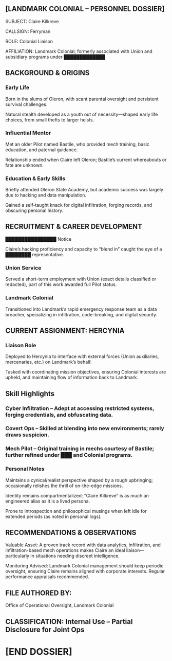 ## [LANDMARK COLONIAL – PERSONNEL DOSSIER]

SUBJECT: Claire Kilkreve

CALLSIGN: Ferryman

ROLE: Colonial Liaison

AFFILIATION: Landmark Colonial; formerly associated with Union and subsidiary programs under █████████████

## BACKGROUND & ORIGINS

### Early Life

Born in the slums of Oleron, with scant parental oversight and persistent survival challenges.

Natural stealth developed as a youth out of necessity—shaped early life choices, from small thefts to larger heists.

### Influential Mentor

Met an older Pilot named Bastile, who provided mech training, basic education, and paternal guidance.

Relationship ended when Claire left Oleron; Bastile’s current whereabouts or fate are unknown.

### Education & Early Skills

Briefly attended Oleron State Academy, but academic success was largely due to hacking and data manipulation.

Gained a self-taught knack for digital infiltration, forging records, and obscuring personal history.

## RECRUITMENT & CAREER DEVELOPMENT

████████████████ Notice

Claire’s hacking proficiency and capacity to “blend in” caught the eye of a ████████ representative.

### Union Service

Served a short-term employment with Union (exact details classified or redacted), part of this work awarded full Pilot status.

### Landmark Colonial

Transitioned into Landmark’s rapid emergency response team as a data breacher, specializing in infiltration, code-breaking, and digital security.

## CURRENT ASSIGNMENT: HERCYNIA

### Liaison Role

Deployed to Hercynia to interface with external forces (Union auxiliaries, mercenaries, etc.) on Landmark’s behalf.

Tasked with coordinating mission objectives, ensuring Colonial interests are upheld, and maintaining flow of information back to Landmark.

## Skill Highlights

### Cyber Infiltration – Adept at accessing restricted systems, forging credentials, and obfuscating data.

### Covert Ops – Skilled at blending into new environments; rarely draws suspicion.

### Mech Pilot – Original training in mechs courtesy of Bastile; further refined under ███ and Colonial programs.

### Personal Notes

Maintains a cynical/realist perspective shaped by a rough upbringing; occasionally relishes the thrill of on-the-edge missions.

Identity remains compartmentalized: “Claire Kilkreve” is as much an engineered alias as it is a lived persona.

Prone to introspection and philosophical musings when left idle for extended periods (as noted in personal logs).

## RECOMMENDATIONS & OBSERVATIONS

Valuable Asset: A proven track record with data analytics, infiltration, and infiltration-based mech operations makes Claire an ideal liaison—particularly in situations needing discreet intelligence.

Monitoring Advised: Landmark Colonial management should keep periodic oversight, ensuring Claire remains aligned with corporate interests. Regular performance appraisals recommended.

## FILE AUTHORED BY:

Office of Operational Oversight, Landmark Colonial

## CLASSIFICATION: Internal Use – Partial Disclosure for Joint Ops

# [END DOSSIER] 
